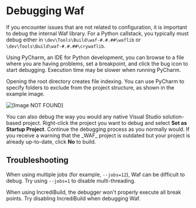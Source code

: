 # Debugging Waf<a name="waf-debug"></a>

If you encounter issues that are not related to configuration, it is important to debug the internal Waf library\. For a Python callstack, you typically must debug either in `\dev\Tools\Build\waf-#.#.##\waflib` or `\dev\Tools\Build\waf-#.#.##\crywaflib`\.

Using PyCharm, an IDE for Python development, you can browse to a file where you are having problems, set a breakpoint, and click the bug icon to start debugging\. Execution time may be slower when running PyCharm\. 

Opening the root directory creates file indexing\. You can use PyCharm to specify folders to exclude from the project structure, as shown in the example image\.

![\[Image NOT FOUND\]](http://docs.aws.amazon.com/lumberyard/latest/userguide/images/waf-debug-pycharm.png)

You can also debug the way you would any native Visual Studio solution\-based project\. Right\-click the project you want to debug and select **Set as Startup Project**\. Continue the debugging process as you normally would\. If you receive a warning that the \_WAF\_ project is outdated but your project is already up\-to\-date, click **No** to build\.

## Troubleshooting<a name="waf-debug-troubleshooting"></a>

When using multiple jobs \(for example, `--jobs=12`\), Waf can be difficult to debug\. Try using `--jobs=1` to disable multi\-threading\.

When using IncrediBuild, the debugger won't properly execute all break points\. Try disabling IncrediBuild when debugging Waf\.